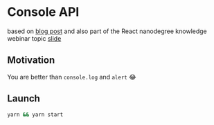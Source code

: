 # Console API

based on [blog post](https://areknawo.com/getting-creative-with-the-console-api/) and also part of the React nanodegree knowledge webinar topic [slide](https://tianyuanc.github.io/knowledge-652-4/#6)

## Motivation

You are better than `console.log` and `alert` 😂

## Launch

```sh
yarn && yarn start
```
